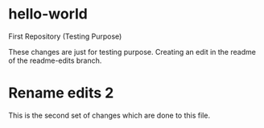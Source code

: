 # hello-world
First Repository (Testing Purpose)

These changes are just for testing purpose. Creating an edit in the readme of the readme-edits branch. 

# Rename edits 2 
This is the second set of changes which are done to this file.
